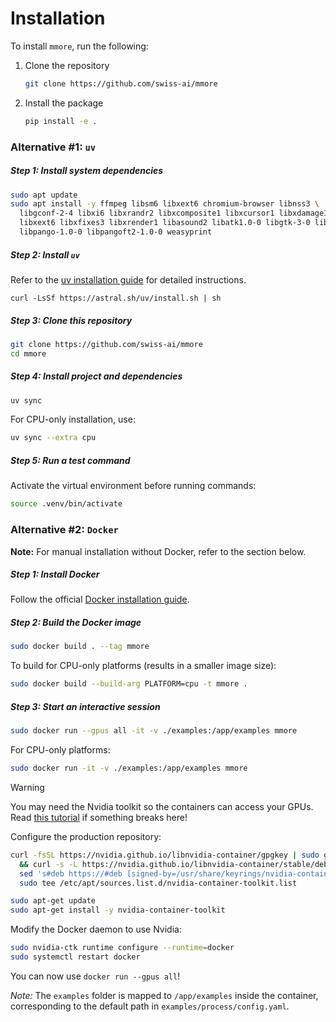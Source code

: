 # Installation

To install `mmore`, run the following:

1. Clone the repository
   ```bash
   git clone https://github.com/swiss-ai/mmore
   ```

2. Install the package
   ```bash
   pip install -e .
   ```

### Alternative #1: `uv`

##### Step 1: Install system dependencies

```bash
sudo apt update
sudo apt install -y ffmpeg libsm6 libxext6 chromium-browser libnss3 \
  libgconf-2-4 libxi6 libxrandr2 libxcomposite1 libxcursor1 libxdamage1 \
  libxext6 libxfixes3 libxrender1 libasound2 libatk1.0-0 libgtk-3-0 libreoffice \
  libpango-1.0-0 libpangoft2-1.0-0 weasyprint
```

##### Step 2: Install `uv`

Refer to the [uv installation guide](https://docs.astral.sh/uv/getting-started/installation/) for detailed instructions.
```
curl -LsSf https://astral.sh/uv/install.sh | sh
```

##### Step 3: Clone this repository

```bash
git clone https://github.com/swiss-ai/mmore
cd mmore
```

##### Step 4: Install project and dependencies

```bash
uv sync
```

For CPU-only installation, use:

```bash
uv sync --extra cpu
```

##### Step 5: Run a test command

Activate the virtual environment before running commands:

```bash
source .venv/bin/activate
```
### Alternative #2: `Docker`

**Note:** For manual installation without Docker, refer to the section below.

##### Step 1: Install Docker

Follow the official [Docker installation guide](https://docs.docker.com/get-started/get-docker/).

##### Step 2: Build the Docker image

```bash
sudo docker build . --tag mmore
```

To build for CPU-only platforms (results in a smaller image size):

```bash
sudo docker build --build-arg PLATFORM=cpu -t mmore .
```

##### Step 3: Start an interactive session

```bash
sudo docker run --gpus all -it -v ./examples:/app/examples mmore
```

For CPU-only platforms:
```bash
sudo docker run -it -v ./examples:/app/examples mmore
```

> [!WARNING]
> You may need the Nvidia toolkit so the containers can access your GPUs.
> Read [this tutorial](https://docs.nvidia.com/datacenter/cloud-native/container-toolkit/latest/install-guide.html) if something breaks here!
>
> Configure the production repository:
>
> ```sh
> curl -fsSL https://nvidia.github.io/libnvidia-container/gpgkey | sudo gpg --dearmor -o /usr/share/keyrings/nvidia-container-toolkit-keyring.gpg \
>   && curl -s -L https://nvidia.github.io/libnvidia-container/stable/deb/nvidia-container-toolkit.list | \
>   sed 's#deb https://#deb [signed-by=/usr/share/keyrings/nvidia-container-toolkit-keyring.gpg] https://#g' | \
>   sudo tee /etc/apt/sources.list.d/nvidia-container-toolkit.list
> ```
>
> ```sh
> sudo apt-get update
> sudo apt-get install -y nvidia-container-toolkit
> ```
>
> Modify the Docker daemon to use Nvidia:
>
> ```sh
> sudo nvidia-ctk runtime configure --runtime=docker
> sudo systemctl restart docker
> ```
>
> You can now use `docker run --gpus all`!

*Note:* The `examples` folder is mapped to `/app/examples` inside the container, corresponding to the default path in `examples/process/config.yaml`.
